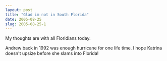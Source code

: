 ```yaml
---
layout: post
title: "Glad im not in South Florida"
date: 2005-08-25
slug: 2005-08-25-1
---
```


My thoughts are with all Floridians today.

Andrew back in 1992 was enough hurricane for one life time.  I hope Katrina doesn&apos;t upsize before she slams into Florida!
